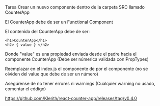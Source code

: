 Tarea
Crear un nuevo componente dentro de la carpeta SRC llamado CounterApp

El CounterApp debe de ser un Functional Component

El contenido del CounterApp debe de ser:

    <h1>CounterApp</h1>
    <h2> { value } </h2>

Donde "value" es una propiedad enviada desde el padre hacia el componente CounterApp (Debe ser númerica validada con PropTypes)

Reemplazar en el index.js el componente de por el componente (no se olviden del value que debe de ser un número)

Asegúrense de no tener errores ni warnings (Cualquier warning no usado, comentar el código)

https://github.com/Klerith/react-counter-app/releases/tag/v0.4.0